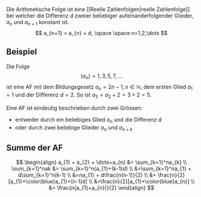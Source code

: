 Die Arithmetische Folge ist eine [[Reelle Zahlenfolgen|reelle Zahlenfolge]] bei welcher die Differenz $d$ zweier beliebiger aufeinanderfolgender Glieder, $a_{n}$ und $a_{n+1}$ konstant ist.
$$
a_{n+1} = a_{n} + d, \space \space n=1,2,\dots
$$
## Beispiel
Die Folge
$$
(a_{n}) = 1,3,5,7,\dots
$$
ist eine AF mit dem Bildungsgesetz $a_{n}=2n-1, n \in \mathbb{N}$, dem ersten Glied $a_{1}=1$ und der Differenz $d=2$. So ist $a_{3} = a_{2}+2=3+2=5$.

Eine AF ist eindeutig beschrieben durch zwei Grössen:
- entweder durch ein beliebiges Glied $a_{n}$ und die Differenz $d$
- oder durch zwei beliebige Glieder $a_{n}$ und $a_{n+k}$

## Summe der AF
$$
\begin{align}
a_{1} + a_{2} + \dots+a_{n} &= \sum_{k=1}^na_{k} \\
\sum_{k=1}^nak &= \sum_{k=1}^n(a_{1}+(k-1)d) \\
&=\sum_{k=1}^na_{1} + d\sum_{k=1}^n(k-1) \\
&=na_{1} + d\frac{n(n-1)}{2} \\
&= \frac{n}{2}[a_{1}+\color{blue}a_{1}+(n-1)d] \\
&=\frac{n}{2}[a_{1}+\color{blue}a_{n}] \\
&= \frac{n(a_{1}+a_{n})}{2}
\end{align}
$$

